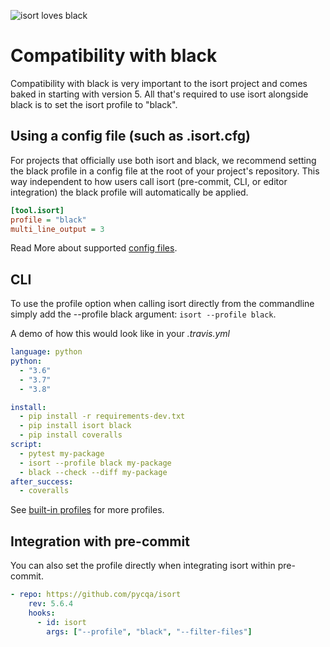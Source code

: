 ![isort loves black](https://raw.githubusercontent.com/pycqa/isort/develop/art/isort_loves_black.png)

Compatibility with black
========

Compatibility with black is very important to the isort project and comes baked in starting with version 5.
All that's required to use isort alongside black is to set the isort profile to "black".

## Using a config file (such as .isort.cfg)

For projects that officially use both isort and black, we recommend setting the black profile in a config file at the root of your project's repository.
This way independent to how users call isort (pre-commit, CLI, or editor integration) the black profile will automatically be applied.

```ini
[tool.isort]
profile = "black"
multi_line_output = 3
```

Read More about supported [config files](https://pycqa.github.io/isort/docs/configuration/config_files/).

## CLI

To use the profile option when calling isort directly from the commandline simply add the --profile black argument: `isort --profile black`.

A demo of how this would look like in your _.travis.yml_

```yaml
language: python
python:
  - "3.6"
  - "3.7"
  - "3.8"

install:
  - pip install -r requirements-dev.txt
  - pip install isort black
  - pip install coveralls
script:
  - pytest my-package
  - isort --profile black my-package
  - black --check --diff my-package
after_success:
  - coveralls

```

See [built-in profiles](https://pycqa.github.io/isort/docs/configuration/profiles/) for more profiles.

## Integration with pre-commit

You can also set the profile directly when integrating isort within pre-commit.

```yaml
- repo: https://github.com/pycqa/isort
    rev: 5.6.4
    hooks:
      - id: isort
        args: ["--profile", "black", "--filter-files"]
```

